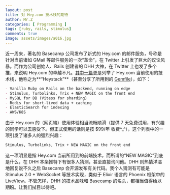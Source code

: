 ```yaml
---
layout: post
title: 对 Hey.com 技术栈的期待
author: Mr.Z
categories: [ Programming ]
tags: [ruby, rails, stimulus]
comments: true
image: assets/images/a016.jpg
---
```


近一周来，著名的 Basecamp 公司发布了新式的 Hey.com 的邮件服务，号称是针对当前诸如 GMail 等邮件服务的一次“革命”，在 Twitter 上引发了巨大的议论风暴。而作为公司创始人、Rails 创建者的 DHH 大神，在 Twitter 上也发了多个推，来说明 Hey.com 的卓越不凡。[其中一篇](https://twitter.com/dhh/status/1275901955995385856)更是列举了 Hey.com 当前使用的技术栈，他称之为**“Heystack”**（甚至分享了所用到的 [Gemfile](https://gist.github.com/dhh/782fb925b57450da28c1e15656779556)），如下：

```markdown
- Vanilla Ruby on Rails on the backend, running on edge
- Stimulus, Turbolinks, Trix + NEW MAGIC on the front end
- MySQL for DB (Vitess for sharding)
- Redis for short-lived data + caching
- ElasticSearch for indexing
- AWS/K8S
```

由于 Hey.com 的（网页端）使用体验相当流畅顺滑（提供 7 天免费试用，有兴趣的同学可以去感受下。但正式使用的话则是按 $99/年 收费^_^），这个列表中的一项引发了诸多人的强烈兴趣：

```txt
Stimulus, Turbolinks, Trix + NEW MAGIC on the front end
```

这一项明显是指 Hey.com 当前所用到的前端技术，而所谓的“NEW MAGIC”到底是什么，在 DHH 本条推特下有很多人猜测，甚至直接询问他。DHH 则热情洋溢地回复说不久之后 Basecamp 会开源发布有关代码。我个人猜测有可能是 Stimulus 2.0 + WebSocket 等技术实现，类似于 Elixir 语言的 Phoenix 框架中的 LiveView。不管怎样，DHH 的技术品味和 Basecamp 的名头，都相当值得给以期盼。让我们拭目以待吧。

